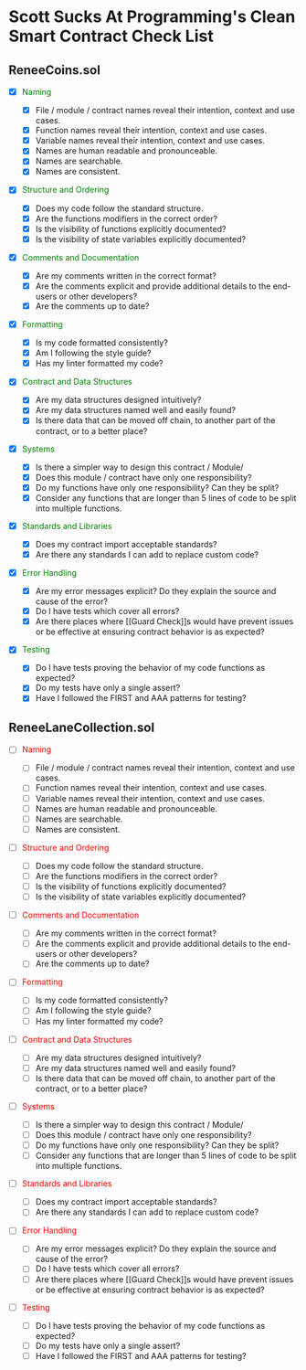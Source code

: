 # Scott Sucks At Programming's Clean Smart Contract Check List

## ReneeCoins.sol

- [x] <span style="color:green">Naming</span>

  - [x] File / module / contract names reveal their intention, context and
        use cases.
  - [x] Function names reveal their intention, context and use cases.
  - [x] Variable names reveal their intention, context and use cases.
  - [x] Names are human readable and pronounceable.
  - [x] Names are searchable.
  - [x] Names are consistent.

- [x] <span style="color:green">Structure and Ordering</span>

  - [x] Does my code follow the standard structure.
  - [x] Are the functions modifiers in the correct order?
  - [x] Is the visibility of functions explicitly documented?
  - [x] Is the visibility of state variables explicitly documented?

- [x] <span style="color:green">Comments and Documentation</span>

  - [x] Are my comments written in the correct format?
  - [x] Are the comments explicit and provide additional details to the end-users or other developers?
  - [x] Are the comments up to date?

- [x] <span style="color:green">Formatting</span>

  - [x] Is my code formatted consistently?
  - [x] Am I following the style guide?
  - [x] Has my linter formatted my code?

- [x] <span style="color:green">Contract and Data Structures</span>

  - [x] Are my data structures designed intuitively?
  - [x] Are my data structures named well and easily found?
  - [x] Is there data that can be moved off chain, to another part of the contract, or to a better place?

- [x] <span style="color:green">Systems</span>

  - [x] Is there a simpler way to design this contract / Module/
  - [x] Does this module / contract have only one responsibility?
  - [x] Do my functions have only one responsibility? Can they be split?
  - [x] Consider any functions that are longer than 5 lines of code to be
        split into multiple functions.

- [x] <span style="color:green">Standards and Libraries</span>

  - [x] Does my contract import acceptable standards?
  - [x] Are there any standards I can add to replace custom code?

- [x] <span style="color:green">Error Handling</span>

  - [x] Are my error messages explicit? Do they explain the source and cause
        of the error?
  - [x] Do I have tests which cover all errors?
  - [x] Are there places where [[Guard Check]]s would have prevent issues or
        be effective at ensuring contract behavior is as expected?

- [x] <span style="color:green">Testing</span>
  - [x] Do I have tests proving the behavior of my code functions as
        expected?
  - [x] Do my tests have only a single assert?
  - [x] Have I followed the FIRST and AAA patterns for testing?

## ReneeLaneCollection.sol

- [ ] <span style="color:red">Naming</span>

  - [ ] File / module / contract names reveal their intention, context and
        use cases.
  - [ ] Function names reveal their intention, context and use cases.
  - [ ] Variable names reveal their intention, context and use cases.
  - [ ] Names are human readable and pronounceable.
  - [ ] Names are searchable.
  - [ ] Names are consistent.

- [ ] <span style="color:red">Structure and Ordering</span>

  - [ ] Does my code follow the standard structure.
  - [ ] Are the functions modifiers in the correct order?
  - [ ] Is the visibility of functions explicitly documented?
  - [ ] Is the visibility of state variables explicitly documented?

- [ ] <span style="color:red">Comments and Documentation</span>

  - [ ] Are my comments written in the correct format?
  - [ ] Are the comments explicit and provide additional details to the end-users or other developers?
  - [ ] Are the comments up to date?

- [ ] <span style="color:red">Formatting</span>

  - [ ] Is my code formatted consistently?
  - [ ] Am I following the style guide?
  - [ ] Has my linter formatted my code?

- [ ] <span style="color:red">Contract and Data Structures</span>

  - [ ] Are my data structures designed intuitively?
  - [ ] Are my data structures named well and easily found?
  - [ ] Is there data that can be moved off chain, to another part of the contract, or to a better place?

- [ ] <span style="color:red">Systems</span>

  - [ ] Is there a simpler way to design this contract / Module/
  - [ ] Does this module / contract have only one responsibility?
  - [ ] Do my functions have only one responsibility? Can they be split?
  - [ ] Consider any functions that are longer than 5 lines of code to be
        split into multiple functions.

- [ ] <span style="color:red">Standards and Libraries</span>

  - [ ] Does my contract import acceptable standards?
  - [ ] Are there any standards I can add to replace custom code?

- [ ] <span style="color:red">Error Handling</span>

  - [ ] Are my error messages explicit? Do they explain the source and cause
        of the error?
  - [ ] Do I have tests which cover all errors?
  - [ ] Are there places where [[Guard Check]]s would have prevent issues or
        be effective at ensuring contract behavior is as expected?

- [ ] <span style="color:red">Testing</span>
  - [ ] Do I have tests proving the behavior of my code functions as
        expected?
  - [ ] Do my tests have only a single assert?
  - [ ] Have I followed the FIRST and AAA patterns for testing?
